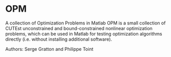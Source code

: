 # OPM
A collection of Optimization Problems in Matlab
OPM is a small collection of CUTEst unconstrained and bound-constrained nonlinear
optimization problems, which can be used in Matlab for testing optimization algorithms
directly (i.e. without installing additional software).

Authors: Serge Gratton and Philippe Toint
